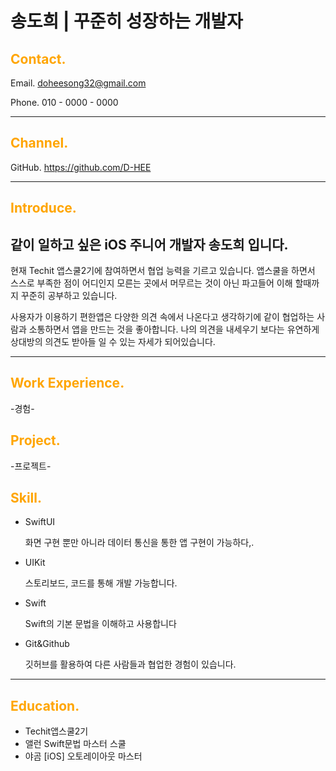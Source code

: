 # 송도희 | 꾸준히 성장하는 개발자

## <span style="color:orange">Contact.</span>
Email. doheesong32@gmail.com

Phone. 010 - 0000 - 0000

----

## <span style="color:orange">Channel.</span>
 GitHub. https://github.com/D-HEE

----

## <span style="color:orange">Introduce.</span>

## 같이 일하고 싶은  iOS 주니어 개발자 송도희 입니다.

현재 Techit 앱스쿨2기에 참여하면서 협업 능력을 기르고 있습니다. 앱스쿨을 하면서 스스로 부족한 점이 어디인지 모른는 곳에서 머무르는 것이 아닌 파고들어 이해 할때까지 꾸준히 공부하고 있습니다.

사용자가 이용하기 편한앱은 다양한 의견 속에서 나온다고 생각하기에 같이 협업하는 사람과 소통하면서 앱을 만드는 것을 좋아합니다. 나의 의견을 내세우기 보다는 유연하게 상대방의 의견도 받아들 일 수 있는 자세가 되어있습니다.


----

## <span style="color:orange">Work Experience.</span>
-경험-


## <span style="color:orange">Project.</span>
-프로젝트-

## <span style="color:orange">Skill.</span>

- SwiftUI
 
    화면 구현 뿐만 아니라 데이터 통신을 통한 앱 구현이 가능하다,.

 - UIKit
    
    스토리보드, 코드를 통해 개발 가능합니다.

- Swift
    
    Swift의 기본 문법을 이해하고 사용합니다

- Git&Github
    
    깃허브를 활용하여 다른 사람들과 협업한 경험이 있습니다.
----

## <span style="color:orange">Education.</span>
- Techit앱스쿨2기
- 앨런 Swift문법 마스터 스쿨
- 야곰 [iOS] 오토레이아웃 마스터